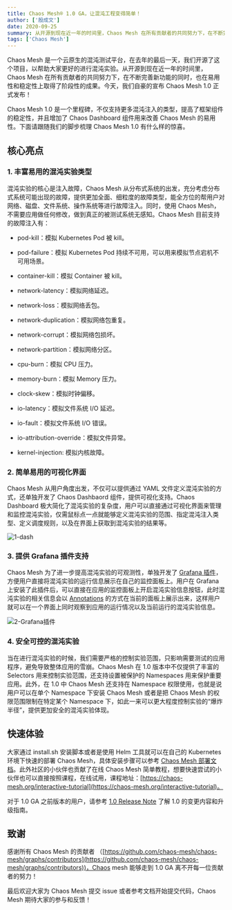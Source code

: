 ```yaml
---
title: Chaos Mesh® 1.0 GA，让混沌工程变得简单！
author: ['殷成文']
date: 2020-09-25
summary: 从开源到现在近一年的时间里，Chaos Mesh 在所有贡献者的共同努力下，在不断完善新功能的同时，在易用性和稳定性上也都取得了阶段性的成果，今天，我们自豪的宣布 Chaos Mesh 1.0 正式发布！
tags: ['Chaos Mesh']
---
```


Chaos Mesh 是一个云原生的混沌测试平台，在去年的最后一天，我们开源了这个项目，以帮助大家更好的进行混沌实验。从开源到现在近一年的时间里，Chaos Mesh 在所有贡献者的共同努力下，在不断完善新功能的同时，也在易用性和稳定性上取得了阶段性的成果。今天，我们自豪的宣布 Chaos Mesh 1.0 正式发布！

Chaos Mesh 1.0 是一个里程碑，不仅支持更多混沌注入的类型，提高了框架组件的稳定性，并且增加了 Chaos Dashboard 组件用来改善 Chaos Mesh 的易用性。下面请跟随我们的脚步梳理 Chaos Mesh 1.0 有什么样的惊喜。

## 核心亮点

### 1. 丰富易用的混沌实验类型

混沌实验的核心是注入故障，Chaos Mesh 从分布式系统的出发，充分考虑分布式系统可能出现的故障，提供更加全面、细粒度的故障类型，能全方位的帮用户对网络、磁盘、文件系统、操作系统等进行故障注入。同时，使用 Chaos Mesh，不需要应用做任何修改，做到真正的被测试系统无感知。Chaos Mesh 目前支持的故障注入有：

* pod-kill：模拟 Kubernetes Pod 被 kill。

* pod-failure：模拟 Kubernetes Pod 持续不可用，可以用来模拟节点宕机不可用场景。

* container-kill：模拟 Container 被 kill。

* network-latency：模拟网络延迟。

* network-loss：模拟网络丢包。

* network-duplication：模拟网络包重复。

* network-corrupt：模拟网络包损坏。

* network-partition：模拟网络分区。

* cpu-burn：模拟 CPU 压力。

* memory-burn：模拟 Memory 压力。

* clock-skew：模拟时钟偏移。

* io-latency：模拟文件系统 I/O 延迟。

* io-fault：模拟文件系统 I/O 错误。

* io-attribution-override：模拟文件异常。

* kernel-injection: 模拟内核故障。

### 2. 简单易用的可视化界面

Chaos Mesh 从用户角度出发，不仅可以提供通过 YAML 文件定义混沌实验的方式，还单独开发了 Chaos Dashbaord 组件，提供可视化支持。Chaos Dashboard 极大简化了混沌实验的复杂度，用户可以直接通过可视化界面来管理和监控混沌实验，仅需鼠标点一点就能够定义混沌实验的范围、指定混沌注入类型、定义调度规则，以及在界面上获取到混沌实验的结果等。

![1-dash](media/chaos-mesh-1.0-ga/1-dash.gif)

### 3. 提供 Grafana 插件支持

Chaos Mesh 为了进一步提高混沌实验的可观测性，单独开发了 [Grafana 插件](https://github.com/chaos-mesh/chaos-mesh-datasource)，方便用户直接将混沌实验的运行信息展示在自己的监控面板上。用户在 Grafana 上安装了此插件后，可以直接在应用的监控面板上开启混沌实验信息按钮，此时混沌实验的相关信息会以 [Annotations](https://grafana.com/docs/grafana/latest/dashboards/annotations/) 的方式在当前的面板上展示出来，这样用户就可以在一个界面上同时观察到应用的运行情况以及当前运行的混沌实验信息。

![2-Grafana插件](media/chaos-mesh-1.0-ga/2-Grafana插件.png)

### 4. 安全可控的混沌实验

当在进行混沌实验的时候，我们需要严格的控制实验范围，只影响需要测试的应用程序，避免导致整体应用的雪崩。Chaos Mesh 在 1.0 版本中不仅提供了丰富的 Selectors 用来控制实验范围，还支持设置被保护的 Namespaces 用来保护重要应用。此外，在 1.0 中 Chaos Mesh 还支持在 Namespace 权限使用，也就是说用户可以在单个 Namespace 下安装 Chaos Mesh 或者是把 Chaos Mesh 的权限范围限制在特定某个 Namespace 下，如此一来可以更大程度控制实验的“爆炸半径”，提供更加安全的混沌实验体现。

## 快速体验

大家通过 install.sh 安装脚本或者是使用 Helm 工具就可以在自己的 Kubernetes 环境下快速的部署 Chaos Mesh，具体安装步骤可以参考 [Chaos Mesh 部署文档](https://chaos-mesh.org/docs/user_guides/installation)。此外社区的小伙伴也贡献了在线 Chaos Mesh 简单教程，想要快速尝试的小伙伴也可以直接按照课程，在线试用，课程地址：[https://chaos-mesh.org/interactive-tutorial](https://chaos-mesh.org/interactive-tutorial)。

对于 1.0 GA 之前版本的用户，请参考 [1.0 Release Note](https://github.com/chaos-mesh/chaos-mesh/releases/tag/v1.0.0) 了解 1.0 的变更内容和升级指南。

## 致谢

感谢所有 Chaos Mesh 的贡献者 （[https://github.com/chaos-mesh/chaos-mesh/graphs/contributors](https://github.com/chaos-mesh/chaos-mesh/graphs/contributors))，Chaos mesh 能够走到 1.0 GA 离不开每一位贡献者的努力！

最后欢迎大家为 Chaos Mesh 提交 issue 或者参考文档开始提交代码，Chaos Mesh 期待大家的参与和反馈！
